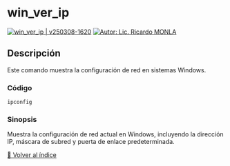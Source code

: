 <!--  
# Ricardo Monla (https://github.com/rmonla)
# rmCMDs | win_ver_ip.md | v250308-1624
-->
# win_ver_ip

[![win_ver_ip | v250308-1620](https://img.shields.io/badge/win_ver_ip%20%7C%20v250308%201620-blue?logo=github&logoColor=white)](https://github.com/rmonla) [![Autor: Lic. Ricardo MONLA](https://img.shields.io/badge/Autor-Lic.%20Ricardo%20MONLA-orange?logo=mail.ru&logoColor=white)](mailto:rmonla@frlr.utn.edu.ar)

## Descripción
Este comando muestra la configuración de red en sistemas Windows.

### Código
```batch
ipconfig
```

### Sinopsis
Muestra la configuración de red actual en Windows, incluyendo la dirección IP, máscara de subred y puerta de enlace predeterminada.

[🔼 Volver al índice](../README.md)
